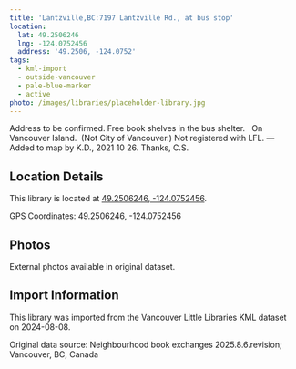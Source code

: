 ```yaml
---
title: 'Lantzville,BC:7197 Lantzville Rd., at bus stop'
location:
  lat: 49.2506246
  lng: -124.0752456
  address: '49.2506, -124.0752'
tags:
  - kml-import
  - outside-vancouver
  - pale-blue-marker
  - active
photo: /images/libraries/placeholder-library.jpg
---
```

Address to be confirmed.
Free book shelves in the bus shelter.  
On Vancouver Island.  (Not City of Vancouver.)
Not registered with LFL.
—Added to map by K.D., 2021 10 26. Thanks, C.S.

## Location Details

This library is located at [49.2506246, -124.0752456](https://www.google.com/maps?q=49.2506246,-124.0752456).

GPS Coordinates: 49.2506246, -124.0752456

## Photos

External photos available in original dataset.

## Import Information

This library was imported from the Vancouver Little Libraries KML dataset on 2024-08-08.

Original data source: Neighbourhood book exchanges 2025.8.6.revision; Vancouver, BC, Canada
